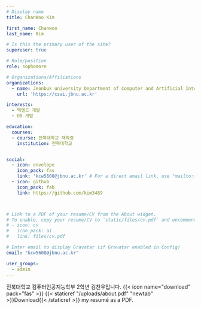 ```yaml
---
# Display name
title: ChanWoo Kim

first_name: Chanwoo
last_name: Kim

# Is this the primary user of the site?
superuser: true

# Role/position
role: sophomore

# Organizations/Affiliations
organizations:
  - name: Jeonbuk university Department of Computer and Artificial Intelligence
    url: 'https://csai.jbnu.ac.kr'

interests:
  - 백엔드 개발
  - DB 개발

education:
  courses:
  - course: 전북대학교 재학중
    institution: 전북대학교


social:
  - icon: envelope
    icon_pack: fas
    link: 'kcw5608@jbnu.ac.kr' # For a direct email link, use "mailto:test@example.org".
  - icon: github
    icon_pack: fab
    link: https://github.com/kim3489



# Link to a PDF of your resume/CV from the About widget.
# To enable, copy your resume/CV to `static/files/cv.pdf` and uncomment the lines below.
# - icon: cv
#   icon_pack: ai
#   link: files/cv.pdf

# Enter email to display Gravatar (if Gravatar enabled in Config)
email: "kcw5608@jbnu.ac.kr"

user_groups:
  - admin
---
```

전북대학교 컴퓨터인공지능학부 2학년 김찬우입니다.
{{< icon name="download" pack="fas" >}} {{< staticref "/uploads/about.pdf" "newtab" >}}Download{{< /staticref >}} my resumé as a PDF.